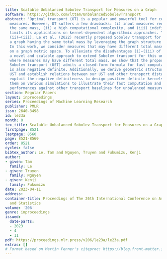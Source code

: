 ```yaml
---
title: Scalable Unbalanced Sobolev Transport for Measures on a Graph
software: https://github.com/lttam/UnbalancedSobolevTransport
abstract: 'Optimal transport (OT) is a popular and powerful tool for comparing probability
  measures. However, OT suffers a few drawbacks: (i) input measures required to have
  the same mass, (ii) a high computational complexity, and (iii) indefiniteness which
  limits its applications on kernel-dependent algorithmic approaches. To tackle issues
  (ii)–(iii), Le et al. (2022) recently proposed Sobolev transport for measures on
  a graph having the same total mass by leveraging the graph structure over supports.
  In this work, we consider measures that may have different total mass and are supported
  on a graph metric space. To alleviate the disadvantages (i)–(iii) of OT, we propose
  a novel and scalable approach to extend Sobolev transport for this unbalanced setting
  where measures may have different total mass. We show that the proposed unbalanced
  Sobolev transport (UST) admits a closed-form formula for fast computation, and it
  is also negative definite. Additionally, we derive geometric structures for the
  UST and establish relations between our UST and other transport distances. We further
  exploit the negative definiteness to design positive definite kernels and evaluate
  them on various simulations to illustrate their fast computation and comparable
  performances against other transport baselines for unbalanced measures on a graph.'
section: Regular Papers
layout: inproceedings
series: Proceedings of Machine Learning Research
publisher: PMLR
issn: 2640-3498
id: le23a
month: 0
tex_title: Scalable Unbalanced Sobolev Transport for Measures on a Graph
firstpage: 8521
lastpage: 8560
page: 8521-8560
order: 8521
cycles: false
bibtex_author: Le, Tam and Nguyen, Truyen and Fukumizu, Kenji
author:
- given: Tam
  family: Le
- given: Truyen
  family: Nguyen
- given: Kenji
  family: Fukumizu
date: 2023-04-11
address:
container-title: Proceedings of The 26th International Conference on Artificial Intelligence
  and Statistics
volume: '206'
genre: inproceedings
issued:
  date-parts:
  - 2023
  - 4
  - 11
pdf: https://proceedings.mlr.press/v206/le23a/le23a.pdf
extras: []
# Format based on Martin Fenner's citeproc: https://blog.front-matter.io/posts/citeproc-yaml-for-bibliographies/
---
```

